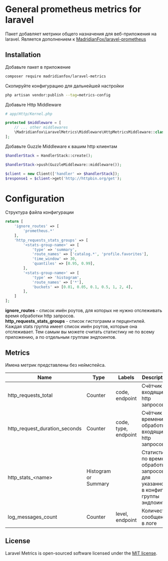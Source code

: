 # General prometheus metrics for laravel

Пакет добавляет метрики общего назначения для веб-приложения на laravel.
Является дополнением к [MadridianFox/laravel-prometheus](https://github.com/MadridianFox/laravel-prometheus)

## Installation

Добавьте пакет в приложение
```bash
composer require madridianfox/laravel-metrics
```

Скопируйте конфигурацию для дальнейшей настройки
```bash
php artisan vendor:publish --tag=metrics-config
```

Добавьте Http Middleware
```php
# app/Http/Kernel.php

protected $middleware = [
    // ... other middlewares
    \Madridianfox\LaravelMetrics\Middleware\HttpMetricsMiddleware::class,
];
```

Добавьте Guzzle Middleware к вашим http клиентам
```php
$handlerStack = HandlerStack::create();

$handlerStack->push(GuzzleMiddleware::middleware());

$client = new Client(['handler' => $handlerStack]);
$response1 = $client->get('http://httpbin.org/get');
```

# Configuration

Структура файла конфигурации
```php
return [
    'ignore_routes' => [
        'prometheus.*'
    ],
    'http_requests_stats_groups' => [
        '<stats-group-name>' => [
            'type' => 'summary',
            'route_names' => ['catalog.*', 'profile.favorites'],
            'time_window' => 30,
            'quantiles' => [0.95, 0.99],
        ],
        '<stats-group-name>' => [
            'type' => 'histogram',
            'route_names' => ['*'],
            'buckets' => [0.01, 0.05, 0.1, 0.5, 1, 2, 4],
        ],
    ]
];
```

**ignore_routes** - список имён роутов, для которых не нужно отслеживать время обработки http запросов.  
**http_requests_stats_groups** - список гистограмм и перцентилей. Каждая stats группа имеет список имён роутов, которые она отслеживает.
Тем самым вы можете считать статистику не по всему приложению, а по отдельным группам эндпоинтов.

## Metrics

Имена метрик представлены без неймспейса.

| Name                          | Type | Labels               | Description |
|-------------------------------| ---- |----------------------| ----------- |
| http_requests_total           | Counter | code, endpoint       | Счётчик входящих http запросов |
| http_request_duration_seconds | Counter| code, type, endpoint | Счётчик времени обработки входящих http запросов |
| http_stats_\<name\>           | Histogram or Summary |  | Статистика по времени обработки запросов для указанной в конфиге группы эндпоинтов |
| log_messages_count            | Counter | level, endpoint      | Количество сообщений в логе |


## License
Laravel Metrics is open-sourced software licensed under the [MIT license](LICENSE.md).